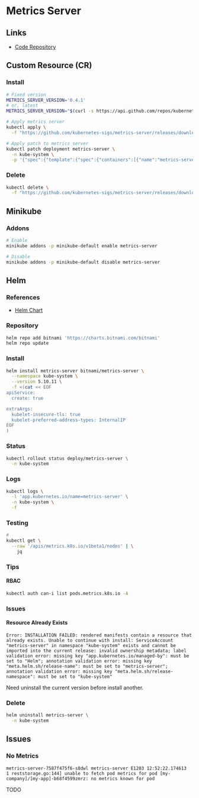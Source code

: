 # Metrics Server

## Links

- [Code Repository](https://github.com/kubernetes-sigs/metrics-server)

## Custom Resource (CR)

### Install

```sh
# Fixed version
METRICS_SERVER_VERSION='0.4.1'
# or, latest
METRICS_SERVER_VERSION="$(curl -s https://api.github.com/repos/kubernetes-sigs/metrics-server/releases/latest | grep tag_name | cut -d '"' -f 4 | tr -d 'v')"; echo "$METRICS_SERVER_VERSION"

# Apply metrics server
kubectl apply \
  -f "https://github.com/kubernetes-sigs/metrics-server/releases/download/v${METRICS_SERVER_VERSION}/components.yaml"

# Apply patch to metrics server
kubectl patch deployment metrics-server \
  -n kube-system \
  -p '{"spec":{"template":{"spec":{"containers":[{"name":"metrics-server","args":["--cert-dir=/tmp", "--secure-port=4443","--kubelet-insecure-tls","--kubelet-preferred-address-types=InternalIP"]}]}}}}'
```

### Delete

```sh
kubectl delete \
  -f "https://github.com/kubernetes-sigs/metrics-server/releases/download/v${METRICS_SERVER_VERSION}/components.yaml"
```

## Minikube

### Addons

```sh
# Enable
minikube addons -p minikube-default enable metrics-server

# Disable
minikube addons -p minikube-default disable metrics-server
```

## Helm

### References

- [Helm Chart](https://github.com/bitnami/charts/tree/master/bitnami/metrics-server)

### Repository

```sh
helm repo add bitnami 'https://charts.bitnami.com/bitnami'
helm repo update
```

### Install

```sh
helm install metrics-server bitnami/metrics-server \
  --namespace kube-system \
  --version 5.10.11 \
  -f <(cat << EOF
apiService:
  create: true

extraArgs:
  kubelet-insecure-tls: true
  kubelet-preferred-address-types: InternalIP
EOF
)
```

### Status

```sh
kubectl rollout status deploy/metrics-server \
  -n kube-system
```

### Logs

```sh
kubectl logs \
  -l 'app.kubernetes.io/name=metrics-server' \
  -n kube-system \
  -f
```

### Testing

```sh
#
kubectl get \
  --raw '/apis/metrics.k8s.io/v1beta1/nodes' | \
    jq
```

### Tips

#### RBAC

```sh
kubectl auth can-i list pods.metrics.k8s.io -A
```

### Issues

#### Resource Already Exists

```log
Error: INSTALLATION FAILED: rendered manifests contain a resource that already exists. Unable to continue with install: ServiceAccount "metrics-server" in namespace "kube-system" exists and cannot be imported into the current release: invalid ownership metadata; label validation error: missing key "app.kubernetes.io/managed-by": must be set to "Helm"; annotation validation error: missing key "meta.helm.sh/release-name": must be set to "metrics-server"; annotation validation error: missing key "meta.helm.sh/release-namespace": must be set to "kube-system"
```

Need uninstall the current version before install another.

### Delete

```sh
helm uninstall metrics-server \
  -n kube-system
```

## Issues

### No Metrics

```log
metrics-server-7587f475f6-s8dwl metrics-server E1203 12:52:22.174613       1 reststorage.go:144] unable to fetch pod metrics for pod [my-company]/[my-app]-b68f4599zmrz: no metrics known for pod
```

TODO
